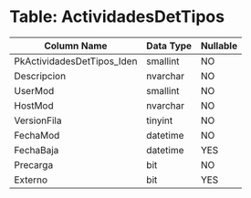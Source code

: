# Table: ActividadesDetTipos

| Column Name | Data Type | Nullable |
|-------------|-----------|----------|
| PkActividadesDetTipos_Iden | smallint | NO |
| Descripcion | nvarchar | NO |
| UserMod | smallint | NO |
| HostMod | nvarchar | NO |
| VersionFila | tinyint | NO |
| FechaMod | datetime | NO |
| FechaBaja | datetime | YES |
| Precarga | bit | NO |
| Externo | bit | YES |
